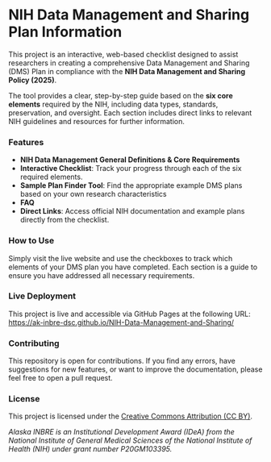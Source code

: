 # NIH Data Management and Sharing Plan Information

This project is an interactive, web-based checklist designed to assist researchers in creating a comprehensive Data Management and Sharing (DMS) Plan in compliance with the **NIH Data Management and Sharing Policy (2025)**.

The tool provides a clear, step-by-step guide based on the **six core elements** required by the NIH, including data types, standards, preservation, and oversight. Each section includes direct links to relevant NIH guidelines and resources for further information.

### Features

- **NIH Data Management General Definitions & Core Requirements**
- **Interactive Checklist**: Track your progress through each of the six required elements.
- **Sample Plan Finder Tool**: Find the appropriate example DMS plans based on your own research characteristics
- **FAQ**
- **Direct Links**: Access official NIH documentation and example plans directly from the checklist.

### How to Use

Simply visit the live website and use the checkboxes to track which elements of your DMS plan you have completed. Each section is a guide to ensure you have addressed all necessary requirements.

### Live Deployment

This project is live and accessible via GitHub Pages at the following URL:
<https://ak-inbre-dsc.github.io/NIH-Data-Management-and-Sharing/>

### Contributing  
This repository is open for contributions. If you find any errors, have suggestions for new features, or want to improve the documentation, please feel free to open a pull request.


 



### License  
This project is licensed under the [Creative Commons Attribution (CC BY)](LICENSE.md). 

*Alaska INBRE is an Institutional Development Award (IDeA) from the National Institute of General Medical Sciences of the National Institute of Health (NIH) under grant number P20GM103395.*
